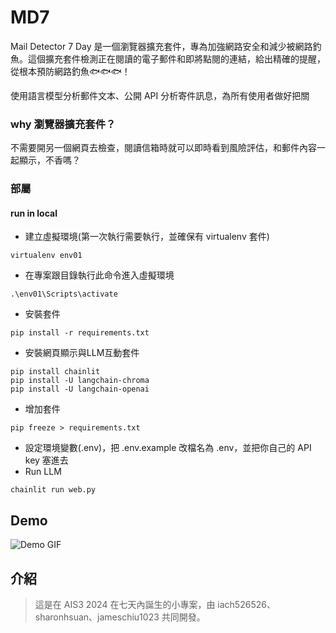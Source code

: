 # MD7

Mail Detector 7 Day 是一個瀏覽器擴充套件，專為加強網路安全和減少被網路釣魚。這個擴充套件檢測正在閱讀的電子郵件和即將點閱的連結，給出精確的提醒，從根本預防網路釣魚🐟🐟🐟！

使用語言模型分析郵件文本、公開 API 分析寄件訊息，為所有使用者做好把關



### why 瀏覽器擴充套件？
不需要開另一個網頁去檢查，閱讀信箱時就可以即時看到風險評估，和郵件內容一起顯示，不香嗎？


### 部屬
#### run in local
- 建立虛擬環境(第一次執行需要執行，並確保有 virtualenv 套件)
```
virtualenv env01
```
- 在專案跟目錄執行此命令進入虛擬環境
```
.\env01\Scripts\activate
```
- 安裝套件
```
pip install -r requirements.txt
```
- 安裝網頁顯示與LLM互動套件
```
pip install chainlit
pip install -U langchain-chroma
pip install -U langchain-openai
```

- 增加套件
```
pip freeze > requirements.txt
```
- 設定環境變數(.env)，把 .env.example 改檔名為 .env，並把你自己的 API key 塞進去
- Run LLM
```
chainlit run web.py
```
## Demo
![Demo GIF](./img/Demo.gif)

## 介紹
> 這是在 AIS3 2024 在七天內誕生的小專案，由 iach526526、sharonhsuan、jameschiu1023 共同開發。

